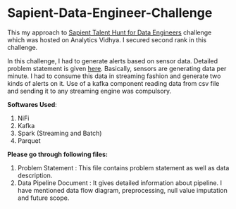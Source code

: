 # Sapient-Data-Engineer-Challenge

This my approach to [Sapient Talent Hunt for Data Engineers](https://datahack.analyticsvidhya.com/contest/big-break-in-big-data-sapient-talent-hunt-for-data/) challenge which was hosted on Analytics Vidhya. I secured second rank in this challenge.

In this challenge, I had to generate alerts based on sensor data. Detailed problem statement is given [here](https://github.com/sonarsushant/Sapient-Data-Engineer-Challenge/blob/master/Problem%20Statement.odt). Basically, sensors are generating data per minute. I had to consume this data in streaming fashion and generate two kinds of alerts on it. Use of a kafka component reading data from csv file and sending it to any streaming engine was compulsory.

**Softwares Used**:
1. NiFi
2. Kafka
3. Spark (Streaming and Batch)
4. Parquet

**Please go through following files:**
1. Problem Statement : This file contains problem statement as well as data description.
2. Data Pipeline Document : It gives detailed information about pipeline. I have mentioned data flow diagram, preprocessing, null value imputation and future scope.
